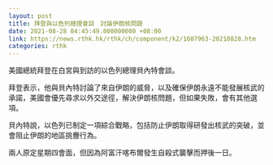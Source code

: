 ```yaml
---
layout: post
title: 拜登與以色列總理會談　討論伊朗核問題
date: 2021-08-28 04:45:49.000000000 +08:00
link: https://news.rthk.hk/rthk/ch/component/k2/1607963-20210828.htm
categories: rthk
---
```


美國總統拜登在白宮與到訪的以色列總理貝內特會談。

拜登表示，他與貝內特討論了來自伊朗的威脅，以及確保伊朗永遠不能發展核武的承諾，美國會優先尋求以外交途徑，解決伊朗核問題，但如果失敗，會有其他選項。

貝內特說，以色列已制定一項綜合戰略，包括防止伊朗取得研發出核武的突破，並會阻止伊朗的地區挑釁行為。

兩人原定星期四會面，但因為阿富汗喀布爾發生自殺式襲擊而押後一日。
